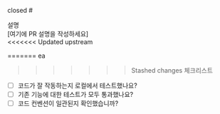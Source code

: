 closed #

설명  
[여기에 PR 설명을 작성하세요]  
<<<<<<< Updated upstream

=======
ea
>>>>>>> Stashed changes
체크리스트
- [ ] 코드가 잘 작동하는지 로컬에서 테스트했나요?
- [ ] 기존 기능에 대한 테스트가 모두 통과했나요?
- [ ] 코드 컨벤션이 일관된지 확인했습니까?
